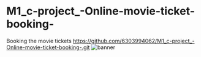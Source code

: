 # M1_c-project_-Online-movie-ticket-booking-
Booking the movie tickets
https://github.com/6303994062/M1_c-project_-Online-movie-ticket-booking-.git
                 ![banner](https://user-images.githubusercontent.com/95280142/153036210-88bb4660-586c-45b0-930f-db6fc7b68e41.png)
